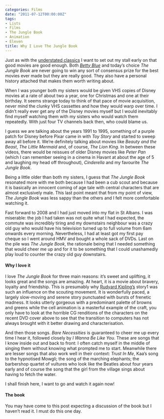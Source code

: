 ```yaml
---
categories: Films
date: "2011-07-12T00:00:00Z"
tags:
- Lists
- Films
- The Jungle Book
- Animation
- Eleven
title: Why I Love The Jungle Book
---
```


Just as with the [understated classics](understated-classics) I want to set out my stall early on that good movies are good enough. Both [_Betty Blue_](why-i-love-betty-blue) and today’s choice _The Jungle Book_ are never going to win any sort of consensus prize for the best movies ever made but they are really good. They also have a personal history attached that makes them worth writing about.

When I was younger both my sisters would be given VHS copies of Disney movies at a rate of about two a year, one for Christmas and one at their birthday. It seems strange today to think of that pace of movie acquisition, never mind the clunky VHS cassettes and how they would warp over time. I didn’t really ever get any of the Disney movies myself but I would inevitably find myself watching them with my sisters who would watch them repeatedly. With just four TV channels back then, who could blame us.

I guess we are talking about the years 1991 to 1995, something of a purple patch for Disney before Pixar came in with _Toy Story_ and started to sweep away all before it. We’re definitely talking about movies like _Beauty and the Beast_, _The Little Mermaid_ and, of course, _The Lion King_. In between these videos, there would be reissues of older Disney movies like _Peter Pan_ (which I can remember seeing in a cinema in Havant at about the age of 5 and laughing my head off throughout), _Cinderella_ and my favourite _The Jungle Book_.

Being a little older than both my sisters, I guess that _The Jungle Book_ resonated more with me both because I had been a cub scout and because it is basically an innocent coming of age tale with central characters that are almost exclusively male. This last point meant that from my point of view, _The Jungle Book_ was less sappy than the others and I felt more comfortable watching it.

Fast forward to 2008 and I had just moved into my flat in St Albans. I was miserable: the job I had taken was not quite what I had expected, the commute was incredibly tiring and my downstairs neighbour was a crazy old guy who would have his television turned up to full volume from 6am onwards every morning. Nevertheless, I had at least got my first pay cheque so I went around HMV and bought a whole sack of DVDs. Last on the pile was _The Jungle Book_, the rationale being that I needed something that would cheer me up and for it to be something that I could unashamedly play loud to counter the crazy old guy downstairs.

#### Why I love it

I love _The Jungle Book_ for three main reasons: it’s sweet and uplifting, it looks great and the songs are amazing. At heart, it is a movie about bravery, loyalty and friendship. This is presumably why [Rudyard Kipling’s](http://en.wikipedia.org/wiki/Rudyard_Kipling) story1 was such an influence on the scouting movement. It is wonderfully paced, a largely slow-moving and serene story punctuated with bursts of frenetic madness. It looks utterly gorgeous with a predominant palette of browns and greens while the cell animation is a masterful example of the craft, you only have to look at the horrible CG renditions of the characters on the recent DVD cover above to see that the transition to computers has not always brought with it better drawing and characterisation.

And then those songs. _Bare Necessities_ is guaranteed to cheer me up every time I hear it, followed closely by _I Wanna Be Like You_. These are songs that I know inside out and back to front: I often catch myself in the middle of singing them without knowing what prompted me to start. Meanwhile there are lesser songs that also work well in their context: _Trust In Me_, Kaa’s song to the hypnotised Mowgli; the song of the marching elephants; the barbershop quartet of vultures who look like the Beatles about four years early and of course the song that the girl from the village sings about having to fetch the water.

I shall finish here, I want to go and watch it again now!

#### The book

You may have come to this post expecting a discussion of the book but I haven’t read it. I must do this one day.
